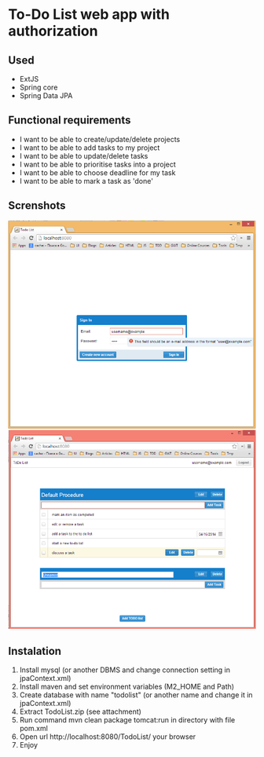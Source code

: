 To-Do List web app with authorization
==================================

## Used ##
- ExtJS
- Spring core
- Spring Data JPA

## Functional requirements ##

- I want to be able to create/update/delete projects
- I want to be able to add tasks to my project
- I want to be able to update/delete tasks
- I want to be able to prioritise tasks into a project
- I want to be able to choose deadline for my task
- I want to be able to mark a task as 'done'

## Screnshots ##

![Screenshot #1](https://raw.githubusercontent.com/cwayfinder/TodoList/master/docs/screenshot1.PNG)
![Screenshot #2](https://raw.githubusercontent.com/cwayfinder/TodoList/master/docs/screenshot2.PNG)

## Instalation ##

1. Install mysql (or another DBMS and change connection setting in jpaContext.xml)
2. Install maven and set environment variables (M2_HOME and Path)
3. Create database with name "todolist" (or another name and change it in jpaContext.xml)
3. Extract TodoList.zip (see attachment)
4. Run command mvn clean package tomcat:run in directory with file pom.xml
5. Open url http://localhost:8080/TodoList/ your browser
6. Enjoy

